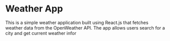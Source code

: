 # Weather App
This is a simple weather application built using React.js that fetches weather data from the OpenWeather API. The app allows users search for a city and get current weather infor

